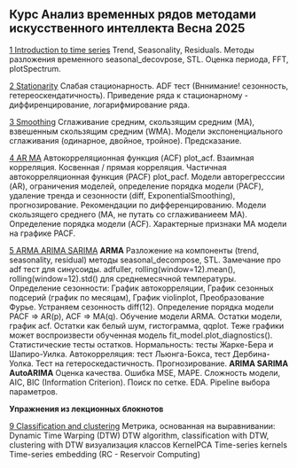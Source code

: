 ## Курс Анализ временных рядов методами искусственного интеллекта Весна 2025

[1 Introduction to time series](<./Задание 1/1 introduction_to_time_series_zotov.ipynb>)
Trend, Seasonality, Residuals. Методы разложения временного seasonal_decovpose, STL.
Оценка периода, FFT, plotSpectrum.

[2 Stationarity](<./Задание 2/2 stationarity zotov.ipynb>)
Слабая стационарность. ADF тест (Вннимание! сезонность, гетереоскендатичность). Приведение ряда к стационарному - диффиренцирование, логарифмирование ряда.

[3 Smoothing](<./Задание 3/3 smoothing zotov.ipynb>)
Сглаживание средним, скользящим средним (MA), взвешенным скользящим средним (WMA).
Модели экспоненциального сглаживания (одинарное, двойное, тройное). Предсказание.

[4 AR MA](<./Задание 4/4 ar_ma zotov.ipynb>)
Автокорреляционная функция (ACF) plot_acf. Взаимная корреляция. Косвенная / прямая корреляция. Частичная автокорреляционная функция (PACF) plot_pacf.
Модели авторегресссии (AR), ограничения моделей, определение порядка модели (PACF), удаление тренда и сезонности (diff, ExponentialSmoothing), прогнозирование. Рекомендации по дифференцированию.
Модели скользящего среднего (MA, не путать со сглаживаниеем MA). Определение порядка модели (ACF). Характерные признаки MA модели на графике PACF.

[5 ARMA ARIMA SARIMA](<./Задание 5/5 arma_arima_sarima zotov.ipynb>)
**ARMA**
Разложение на компоненты (trend, seasonality, residual) методы seasonal_decompose, STL.
Замечание про adf тест для синусоиды. adfuller, rolling(window=12).mean(), rolling(window=12).std() для среднемесячной температуры.
Определение сезонности: График автокорреляции, График сезонных подсерий (график по месяцам), График violinplot, Преобразование Фурье.
Устраняем сезонность diff(12).
Определение порядка модели PACF => AR(p), ACF => MA(q). Обучение модели ARMA.
Остатки модели, график acf. Остатки как белый шум, гистограмма, qqplot. Теже графики может воспроизвести обученная модель fit_model.plot_diagnostics().
Статистические тесты остатков. Нормальность: тесты Жарке-Бера и Шапиро-Уилка. Автокорреляция: тест Льюнга-Бокса, тест Дербина-Уолка. Тест на гетероскедастичность.
Прогнозирование.
**ARIMA SARIMA AutoARIMA**
Оценка качества. Ошибка MSE, MAPE. Сложность модели, AIC, BIC (Information Criterion).
Поиск по сетке. EDA. Pipeline выбора параметров.

**Упражнения из лекционных блокнотов**

[9 Classification and clustering](<./lecture9/9 classification_clustering zotov.ipynb>)
Метрика, основанная на выравнивании: Dynamic Time Warping (DTW)
DTW algorithm, classification with DTW, clustering with DTW
визуализация классов KernelPCA
Time-series kernels
Time-series embedding (RC - Reservoir Computing)
